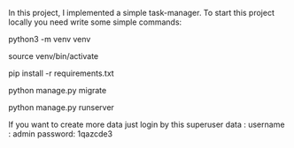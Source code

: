 In this project, I implemented a simple task-manager. To start this project locally you need write some simple commands:

python3 -m venv venv

source venv/bin/activate

pip install -r requirements.txt

python manage.py migrate

python manage.py runserver

If you want to create more data just login by this superuser data : username : admin password: 1qazcde3
